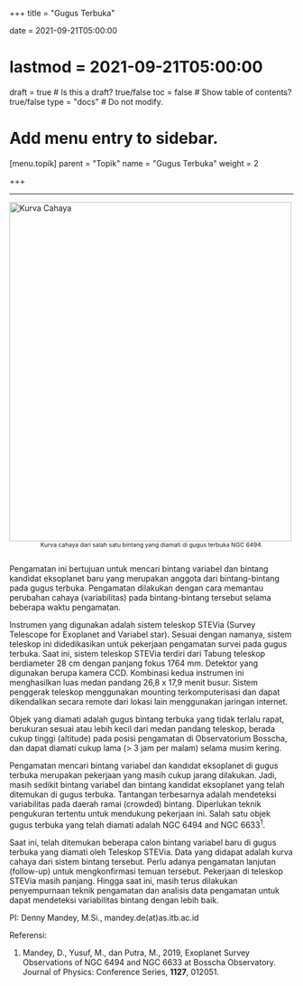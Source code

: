 +++
title = "Gugus Terbuka"

date = 2021-09-21T05:00:00
# lastmod = 2021-09-21T05:00:00

draft = true  # Is this a draft? true/false
toc = false  # Show table of contents? true/false
type = "docs"  # Do not modify.

# Add menu entry to sidebar.
[menu.topik]
  parent = "Topik"
  name = "Gugus Terbuka"
  weight = 2

+++

<!-- {{< figure library="true" src="underconstruction.jpg" width="200px">}} -->

***
<!-- ![NGC 6494](/img/gugus_terbuka/NGC_6494.jpeg) -->
<!-- ![Kurva cahaya](/img/gugus_terbuka/star_593.jpeg) -->
<img src="/img/gugus_terbuka/star_593.jpeg" alt="Kurva Cahaya" width="500" height="600">
<div style="text-align: center; font-size: 75%;">
Kurva cahaya dari salah satu bintang yang diamati di gugus terbuka NGC 6494.
<br><br>
</div>

Pengamatan ini bertujuan untuk mencari bintang variabel dan bintang kandidat eksoplanet baru yang merupakan anggota dari bintang-bintang pada gugus terbuka. Pengamatan dilakukan dengan cara memantau perubahan cahaya (variabilitas) pada bintang-bintang tersebut selama beberapa waktu pengamatan.

Instrumen yang digunakan adalah sistem teleskop STEVia (Survey Telescope for Exoplanet and Variabel star). Sesuai dengan namanya, sistem teleskop ini didedikasikan untuk pekerjaan pengamatan survei pada gugus terbuka. Saat ini, sistem teleskop STEVia terdiri dari Tabung teleskop berdiameter 28 cm dengan panjang fokus 1764 mm. Detektor yang digunakan berupa kamera CCD. Kombinasi kedua instrumen ini menghasilkan luas medan pandang 26,8 x 17,9 menit busur. Sistem penggerak teleskop menggunakan mounting terkomputerisasi dan dapat dikendalikan secara remote dari lokasi lain menggunakan jaringan internet.

Objek yang diamati adalah gugus bintang terbuka yang tidak terlalu rapat, berukuran sesuai atau lebih kecil dari medan pandang teleskop, berada cukup tinggi (altitude) pada posisi pengamatan di Observatorium Bosscha, dan dapat diamati cukup lama (> 3 jam per malam) selama musim kering.

Pengamatan mencari bintang variabel dan kandidat eksoplanet di gugus terbuka merupakan pekerjaan yang masih cukup jarang dilakukan. Jadi, masih sedikit bintang variabel dan bintang kandidat eksoplanet yang telah ditemukan di gugus terbuka. Tantangan terbesarnya adalah mendeteksi variabilitas pada daerah ramai (crowded) bintang. Diperlukan teknik pengukuran tertentu untuk mendukung pekerjaan ini. Salah satu objek gugus terbuka yang telah diamati adalah NGC 6494 and NGC 6633<sup>1</sup>.

Saat ini, telah ditemukan beberapa calon bintang variabel baru di gugus terbuka yang diamati oleh Teleskop STEVia. Data yang didapat adalah kurva cahaya dari sistem bintang tersebut. Perlu adanya pengamatan lanjutan (follow-up) untuk mengkonfirmasi temuan tersebut. Pekerjaan di teleskop STEVia masih panjang. Hingga saat ini, masih terus dilakukan penyempurnaan teknik pengamatan dan analisis data pengamatan untuk dapat mendeteksi variabilitas bintang dengan lebih baik.


PI: Denny Mandey, M.Si., mandey.de(at)as.itb.ac.id

Referensi:
<div>
	<ol>
		<li>Mandey, D., Yusuf, M., dan Putra, M., 2019, Exoplanet Survey Observations of NGC 6494 and NGC 6633 at Bosscha Observatory. Journal of Physics: Conference Series, <b>1127</b>, 012051.</li>
	</ol>
</div>